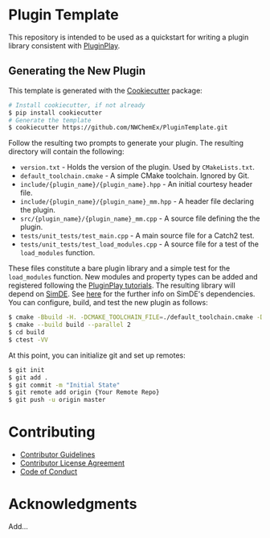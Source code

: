 Plugin Template
===============

This repository is intended to be used as a quickstart for writing a plugin
library consistent with [PluginPlay](https://github.com/NWChemEx/PluginPlay).

## Generating the New Plugin

This template is generated with the 
[Cookiecutter](https://github.com/cookiecutter/cookiecutter) package:

```bash
# Install cookiecutter, if not already
$ pip install cookiecutter
# Generate the template
$ cookiecutter https://github.com/NWChemEx/PluginTemplate.git
```
Follow the resulting two prompts to generate your plugin. The resulting directory
will contain the following:
- `version.txt` - Holds the version of the plugin. Used by `CMakeLists.txt`.
- `default_toolchain.cmake` - A simple CMake toolchain. Ignored by Git.
- `include/{plugin_name}/{plugin_name}.hpp` - An initial courtesy header file.
- `include/{plugin_name}/{plugin_name}_mm.hpp` - A header file declaring the plugin.
- `src/{plugin_name}/{plugin_name}_mm.cpp` - A source file defining the the plugin.
- `tests/unit_tests/test_main.cpp` - A main source file for a Catch2 test.
- `tests/unit_tests/test_load_modules.cpp` - A source file for a test of the `load_modules` function.

These files constitute a bare plugin library and a simple test for the 
`load_modules` function. New modules and property types can be added and
registered following the [PluginPlay tutorials](https://nwchemex.github.io/PluginPlay/tutorials/index.html).
The resulting library will depend on [SimDE](https://github.com/NWChemEx/SimDE).
See [here](https://nwchemex.github.io/SimDE/install.html#simde-dependencies) for
the further info on SimDE's dependencies. You can configure, build, and test the
new plugin as follows:

```bash
$ cmake -Bbuild -H. -DCMAKE_TOOLCHAIN_FILE=./default_toolchain.cmake -DCMAKE_INSTALL_PREFIX=./install
$ cmake --build build --parallel 2
$ cd build
$ ctest -VV
```

At this point, you can initialize git and set up remotes:

```bash
$ git init
$ git add .
$ git commit -m "Initial State"
$ git remote add origin {Your Remote Repo}
$ git push -u origin master
```

# Contributing

- [Contributor Guidelines](https://github.com/NWChemEx/.github/blob/1a883d64519f62da7c8ba2b28aabda7c6f196b2c/.github/CONTRIBUTING.md)
- [Contributor License Agreement](https://github.com/NWChemEx/.github/blob/master/.github/CONTRIBUTING.md#contributor-license-agreement-cla)
- [Code of Conduct](https://github.com/NWChemEx/.github/blob/master/.github/CODE_OF_CONDUCT.md)

# Acknowledgments

Add...
